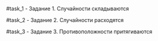 #task_1 - Задание 1. Случайности складываются

#task_2 - Задание 2. Случайности расходятся

#task_3 - Задание 3. Противоположности притягиваются
